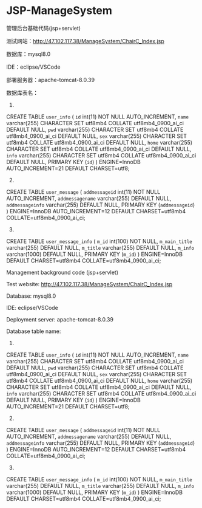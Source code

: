 # JSP-ManageSystem
管理后台基础代码(jsp+servlet)

测试网站：http://47.102.117.38/ManageSystem/ChairC_Index.jsp

数据库：mysql8.0

IDE：eclipse/VSCode

部署服务器：apache-tomcat-8.0.39

数据库表名：

1)
CREATE TABLE `user_info` (
  `id` int(11) NOT NULL AUTO_INCREMENT,
  `name` varchar(255) CHARACTER SET utf8mb4 COLLATE utf8mb4_0900_ai_ci DEFAULT NULL,
  `pwd` varchar(255) CHARACTER SET utf8mb4 COLLATE utf8mb4_0900_ai_ci DEFAULT NULL,
  `sex` varchar(255) CHARACTER SET utf8mb4 COLLATE utf8mb4_0900_ai_ci DEFAULT NULL,
  `home` varchar(255) CHARACTER SET utf8mb4 COLLATE utf8mb4_0900_ai_ci DEFAULT NULL,
  `info` varchar(255) CHARACTER SET utf8mb4 COLLATE utf8mb4_0900_ai_ci DEFAULT NULL,
  PRIMARY KEY (`id`)
) ENGINE=InnoDB AUTO_INCREMENT=21 DEFAULT CHARSET=utf8;

2)
CREATE TABLE `user_message` (
  `addmessageid` int(11) NOT NULL AUTO_INCREMENT,
  `addmessagename` varchar(255) DEFAULT NULL,
  `addmessageinfo` varchar(255) DEFAULT NULL,
  PRIMARY KEY (`addmessageid`)
) ENGINE=InnoDB AUTO_INCREMENT=12 DEFAULT CHARSET=utf8mb4 COLLATE=utf8mb4_0900_ai_ci;

3)
CREATE TABLE `user_message_info` (
  `m_id` int(100) NOT NULL,
  `m_main_title` varchar(255) DEFAULT NULL,
  `m_title` varchar(255) DEFAULT NULL,
  `m_info` varchar(1000) DEFAULT NULL,
  PRIMARY KEY (`m_id`)
) ENGINE=InnoDB DEFAULT CHARSET=utf8mb4 COLLATE=utf8mb4_0900_ai_ci;




Management background code (jsp+servlet)

Test website: http://47.102.117.38/ManageSystem/ChairC_Index.jsp

Database: mysql8.0

IDE: eclipse/VSCode

Deployment server: apache-tomcat-8.0.39

Database table name:

1)
CREATE TABLE `user_info` (
  `id` int(11) NOT NULL AUTO_INCREMENT,
  `name` varchar(255) CHARACTER SET utf8mb4 COLLATE utf8mb4_0900_ai_ci DEFAULT NULL,
  `pwd` varchar(255) CHARACTER SET utf8mb4 COLLATE utf8mb4_0900_ai_ci DEFAULT NULL,
  `sex` varchar(255) CHARACTER SET utf8mb4 COLLATE utf8mb4_0900_ai_ci DEFAULT NULL,
  `home` varchar(255) CHARACTER SET utf8mb4 COLLATE utf8mb4_0900_ai_ci DEFAULT NULL,
  `info` varchar(255) CHARACTER SET utf8mb4 COLLATE utf8mb4_0900_ai_ci DEFAULT NULL,
  PRIMARY KEY (`id`)
) ENGINE=InnoDB AUTO_INCREMENT=21 DEFAULT CHARSET=utf8;

2)
CREATE TABLE `user_message` (
  `addmessageid` int(11) NOT NULL AUTO_INCREMENT,
  `addmessagename` varchar(255) DEFAULT NULL,
  `addmessageinfo` varchar(255) DEFAULT NULL,
  PRIMARY KEY (`addmessageid`)
) ENGINE=InnoDB AUTO_INCREMENT=12 DEFAULT CHARSET=utf8mb4 COLLATE=utf8mb4_0900_ai_ci;

3)
CREATE TABLE `user_message_info` (
  `m_id` int(100) NOT NULL,
  `m_main_title` varchar(255) DEFAULT NULL,
  `m_title` varchar(255) DEFAULT NULL,
  `m_info` varchar(1000) DEFAULT NULL,
  PRIMARY KEY (`m_id`)
) ENGINE=InnoDB DEFAULT CHARSET=utf8mb4 COLLATE=utf8mb4_0900_ai_ci;
